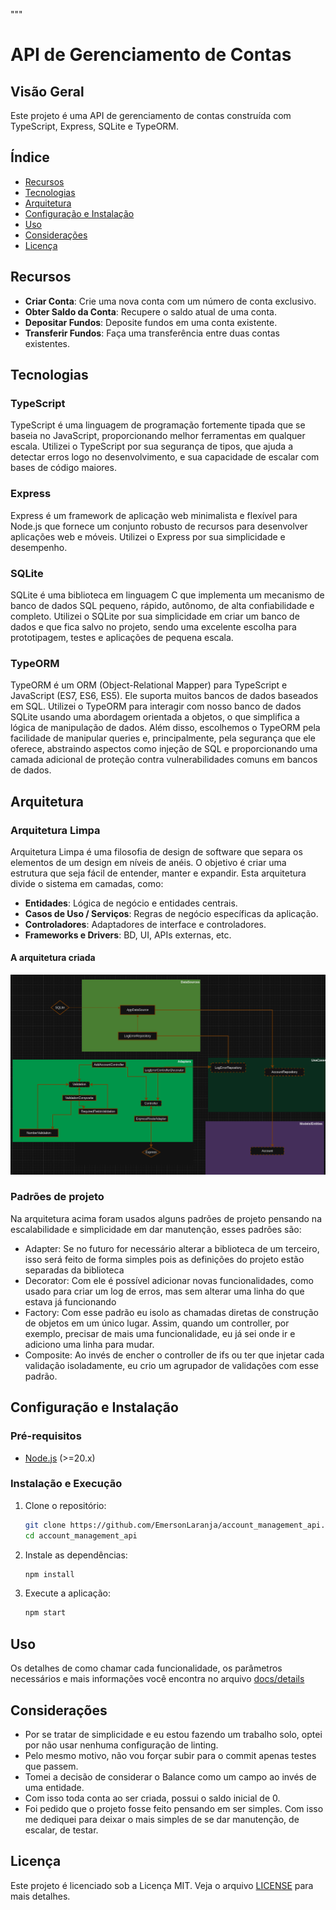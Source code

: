 """

# API de Gerenciamento de Contas

## Visão Geral

Este projeto é uma API de gerenciamento de contas construída com TypeScript, Express, SQLite e TypeORM.

## Índice

- [Recursos](#recursos)
- [Tecnologias](#tecnologias)
- [Arquitetura](#arquitetura)
- [Configuração e Instalação](#configuração-e-instalação)
- [Uso](#uso)
- [Considerações](#considerações)
- [Licença](#licença)

## Recursos

- **Criar Conta**: Crie uma nova conta com um número de conta exclusivo.
- **Obter Saldo da Conta**: Recupere o saldo atual de uma conta.
- **Depositar Fundos**: Deposite fundos em uma conta existente.
- **Transferir Fundos**: Faça uma transferência entre duas contas existentes.

## Tecnologias

### TypeScript

TypeScript é uma linguagem de programação fortemente tipada que se baseia no JavaScript, proporcionando melhor ferramentas em qualquer escala. Utilizei o TypeScript por sua segurança de tipos, que ajuda a detectar erros logo no desenvolvimento, e sua capacidade de escalar com bases de código maiores.

### Express

Express é um framework de aplicação web minimalista e flexível para Node.js que fornece um conjunto robusto de recursos para desenvolver aplicações web e móveis. Utilizei o Express por sua simplicidade e desempenho.

### SQLite

SQLite é uma biblioteca em linguagem C que implementa um mecanismo de banco de dados SQL pequeno, rápido, autônomo, de alta confiabilidade e completo. Utilizei o SQLite por sua simplicidade em criar um banco de dados e que fica salvo no projeto, sendo uma excelente escolha para prototipagem, testes e aplicações de pequena escala.

### TypeORM

TypeORM é um ORM (Object-Relational Mapper) para TypeScript e JavaScript (ES7, ES6, ES5). Ele suporta muitos bancos de dados baseados em SQL. Utilizei o TypeORM para interagir com nosso banco de dados SQLite usando uma abordagem orientada a objetos, o que simplifica a lógica de manipulação de dados. Além disso, escolhemos o TypeORM pela facilidade de manipular queries e, principalmente, pela segurança que ele oferece, abstraindo aspectos como injeção de SQL e proporcionando uma camada adicional de proteção contra vulnerabilidades comuns em bancos de dados.

## Arquitetura

### Arquitetura Limpa

Arquitetura Limpa é uma filosofia de design de software que separa os elementos de um design em níveis de anéis. O objetivo é criar uma estrutura que seja fácil de entender, manter e expandir. Esta arquitetura divide o sistema em camadas, como:

- **Entidades**: Lógica de negócio e entidades centrais.
- **Casos de Uso / Serviços**: Regras de negócio específicas da aplicação.
- **Controladores**: Adaptadores de interface e controladores.
- **Frameworks e Drivers**: BD, UI, APIs externas, etc.

#### A arquitetura criada

![](.github/architecture.png)

### Padrões de projeto

Na arquitetura acima foram usados alguns padrões de projeto pensando na escalabilidade e simplicidade em dar manutenção, esses padrões são:

- Adapter: Se no futuro for necessário alterar a biblioteca de um terceiro, isso será feito de forma simples pois as definições do projeto estão separadas da biblioteca
- Decorator: Com ele é possível adicionar novas funcionalidades, como usado para criar um log de erros, mas sem alterar uma linha do que estava já funcionando
- Factory: Com esse padrão eu isolo as chamadas diretas de construção de objetos em um único lugar. Assim, quando um controller, por exemplo, precisar de mais uma funcionalidade, eu já sei onde ir e adiciono uma linha para mudar.
- Composite: Ao invés de encher o controller de ifs ou ter que injetar cada validação isoladamente, eu crio um agrupador de validações com esse padrão.

## Configuração e Instalação

### Pré-requisitos

- [Node.js](https://nodejs.org/) (>=20.x)

### Instalação e Execução

1. Clone o repositório:

   ```bash
   git clone https://github.com/EmersonLaranja/account_management_api.git
   cd account_management_api
   ```

2. Instale as dependências:

   ```bash
   npm install
   ```

3. Execute a aplicação:
   ```bash
   npm start
   ```

## Uso

Os detalhes de como chamar cada funcionalidade, os parâmetros necessários e mais informações você encontra no arquivo [docs/details](src/docs/details.pdf)

## Considerações

- Por se tratar de simplicidade e eu estou fazendo um trabalho solo, optei por não usar nenhuma configuração de linting.
- Pelo mesmo motivo, não vou forçar subir para o commit apenas testes que passem.
- Tomei a decisão de considerar o Balance como um campo ao invés de uma entidade.
- Com isso toda conta ao ser criada, possui o saldo inicial de 0.
- Foi pedido que o projeto fosse feito pensando em ser simples. Com isso me dediquei para deixar o mais simples de se dar manutenção, de escalar, de testar.

## Licença

Este projeto é licenciado sob a Licença MIT. Veja o arquivo [LICENSE](LICENSE.md) para mais detalhes.

```

```
